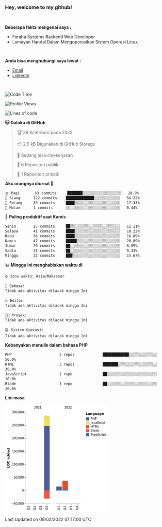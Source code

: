 <h3>Hey, welcome to my github!</h3>

<br>

<p><strong>Beberapa fakta mengenai saya :</strong></p>

<ul>
  <li>Furaha Systems Backend Web Developer</li>
  <li>Lumayan Handal Dalam Mengoperasikan Sistem Operasi Linux</li>
</ul>

<br>

<p><strong>Anda bisa menghubungi saya lewat :</strong></p>

<ul>
  <li><a href="mailto:renaldiapriyanto419@gmail.com">Email</a></li>
  <li><a href="https://www.linkedin.com/in/renaldi-kadang-314314206/">LinkedIn</a></li>
</ul>

<br>

<!--START_SECTION:waka-->
![Code Time](http://img.shields.io/badge/Code%20Time-15%20mins-blue)

![Profile Views](http://img.shields.io/badge/Profil%20dilihat-46-blue)

![Lines of code](https://img.shields.io/badge/Sejak%20Hello%20World%20aku%20telah%20menulis-304%20Thousand%20baris%20kode-blue)

**🐱 Dataku di GitHub** 

> 🏆 38 Kontribusi pada 2022
 > 
> 📦 2.9 kB Digunakan di GitHub Storage 
 > 
> 💼 Sedang bisa dipekerjakan
 > 
> 📜 6 Repositori publik 
 > 
> 🔑 1 Repositori pribadi 
 > 
**Aku orangnya diurnal 🐤** 

```text
🌞 Pagi       63 commits     ███████░░░░░░░░░░░░░░░░░░   28.0% 
🌆 Siang      122 commits    █████████████░░░░░░░░░░░░   54.22% 
🌃 Petang     39 commits     ████░░░░░░░░░░░░░░░░░░░░░   17.33% 
🌙 Malam      1 commits      ░░░░░░░░░░░░░░░░░░░░░░░░░   0.44%

```
📅 **Paling produktif saat Kamis** 

```text
Senin        25 commits     ██░░░░░░░░░░░░░░░░░░░░░░░   11.11% 
Selasa       41 commits     ████░░░░░░░░░░░░░░░░░░░░░   18.22% 
Rabu         38 commits     ████░░░░░░░░░░░░░░░░░░░░░   16.89% 
Kamis        47 commits     █████░░░░░░░░░░░░░░░░░░░░   20.89% 
Jumat        20 commits     ██░░░░░░░░░░░░░░░░░░░░░░░   8.89% 
Sabtu        21 commits     ██░░░░░░░░░░░░░░░░░░░░░░░   9.33% 
Minggu       33 commits     ███░░░░░░░░░░░░░░░░░░░░░░   14.67%

```


📊 **Minggu ini menghabiskan waktu di** 

```text
⌚︎ Zona waktu: Asia/Makassar

💬 Bahasa: 
Tidak ada aktivitas dilacak minggu Ini

🔥 Editor: 
Tidak ada aktivitas dilacak minggu Ini

🐱‍💻 Proyek: 
Tidak ada aktivitas dilacak minggu Ini

💻 Sistem Operasi: 
Tidak ada aktivitas dilacak minggu Ini

```

**Kebanyakan menulis dalam bahasa PHP** 

```text
PHP                      5 repos             ████████████░░░░░░░░░░░░░   50.0% 
HTML                     3 repos             ███████░░░░░░░░░░░░░░░░░░   30.0% 
JavaScript               1 repo              ██░░░░░░░░░░░░░░░░░░░░░░░   10.0% 
Blade                    1 repo              ██░░░░░░░░░░░░░░░░░░░░░░░   10.0%

```


**Lini masa**

![Chart not found](https://raw.githubusercontent.com/Sylent-Sys/Sylent-Sys/main/charts/bar_graph.png) 


 Last Updated on 08/02/2022 07:17:00 UTC
<!--END_SECTION:waka-->
